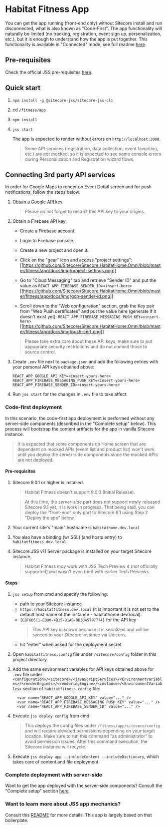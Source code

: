 # Habitat Fitness App

You can get the app running (front-end only) without Sitecore install and run disconnected, what is also known as "Code-First".
The app functionality will naturally be limited (no tracking, registration, event sign up, personalization, etc.), but it is enough to understand how the app is put together. This functionality is available in "Connected" mode, see full readme [here](https://github.com/Sitecore/Sitecore.HabitatHome.Omni/blob/master/README.md).

## Pre-requisites

Check the official JSS pre-requisites [here](https://jss.sitecore.com/docs/getting-started/quick-start).

## Quick start
1. `npm install -g @sitecore-jss/sitecore-jss-cli`
1. cd `/fitness/app`
1. `npm install`
1. `jss start`
  
    The app is expected to render without errors on `http://localhost:3000`.

    > Some API services (registration, data collection, event favoriting, etc.) are not mocked, so it is expected to see some console errors during Personalization and Registration wizard flows.

## Connecting 3rd party API services

In order for Google Maps to render on Event Detail screen and for push notifications, follow the steps below. 

1. [Obtain a Google API key](https://developers.google.com/maps/documentation/javascript/get-api-key).
      > Please do not forget to restrict this API key to your origins.

1. Obtain a Firebase API key:
      - Create a Firebase account.
      - Login to Firebase console.
      - Create a new project and open it.
      - Click on the "gear" icon and access "project settings":
       [[https://github.com/Sitecore/Sitecore.HabitatHome.Omni/blob/master/fitness/app/docs/img/project-settings.png]]
 
      - Go to "Cloud Messaging" tab and retrieve "Sender ID" and put the value as 
      `REACT_APP_FIREBASE_SENDER_ID=<insert-here>`
        [[https://github.com/Sitecore/Sitecore.HabitatHome.Omni/blob/master/fitness/app/docs/img/gcp-sender-id.png]]
       
      - Scroll down to the "Web configuration" section, grab the Key pair from "Web Push certificates" and put the value here (generate if it doesn't exist yet): 
      `REACT_APP_FIREBASE_MESSAGING_PUSH_KEY=<insert-here>`
        [[https://github.com/Sitecore/Sitecore.HabitatHome.Omni/blob/master/fitness/app/docs/img/push-cert.png]]
   
      > Please take extra care about these API keys, make sure to put appopriate security restrictions and do not commit those to source control.

1. Create `.env` file next to `package.json` and add the following entries with your personal API keys obtained above:

    ```
    REACT_APP_GOOGLE_API_KEY=<insert-yours-here>
    REACT_APP_FIREBASE_MESSAGING_PUSH_KEY=<insert-yours-here>
    REACT_APP_FIREBASE_SENDER_ID=<insert-yours-here>
    ```
1. Run `jss start` for the changes in `.env` file to take affect.

### Code-first deployment

In this scenario, the code-first app deployment is performed without any server-side components (described in the "Complete setup" below). This process will bootstrap the content artifacts for the app in vanilla Sitecore instance.

> It is expected that some components on Home screen that are dependent on mocked APIs (event list and product list) won't work until you deploy the server-side components since the mocked APIs are not deployed.  

#### Pre-requisites
1. Sitecore 9.0.1 or higher is installed.
    > Habitat Fitness doesn't support 9.0.0 (Initial Release).

    > At this time, the *server-side* part does not support newly released Sitecore 9.1 yet, it is work in progress. That being said, you can deploy the "front-end" only part to Sitecore 9.1 using Step 2 "Deploy the app" below.

1. Your current site's "main" hostname is `habitathome.dev.local`
1. You also have a binding (w/ SSL) (and hosts entry) to `habitatfitness.dev.local`
1. Sitecore.JSS v11 Server package is installed on your target Sitecore instance.
	> Habitat Fitness _may_ work with JSS Tech Preview 4 (not officially supported) and wasn't even tried with earlier Tech Previews.

#### Steps

1. `jss setup` from cmd and specify the following:
	- path to your Sitecore instance
	- `https://habitatfitness.dev.local` (it is important it is not set to the default host name of the instance - habitathome.dev.local).
	- `{EBF6D5C1-EB80-4B15-91AB-DD3845797774}` for the API key
      > This API key is known because it is serialized and will be synced to your Sitecore instance via Unicorn.
	- hit "enter" when asked for the deployment secret

1. Open `habitatfitness.config` file under `/sitecore/config` folder in this project directory.

1. Add the same environment variables for API keys obtained above for `.env` file under `<configuration>/<sitecore>/<javaScriptServices>/<EnvironmentVariables>/<renderEngines>/<renderingEngine>/<instance>/<EnvironmentVariables>` section of `habitatfitness.config` file:

    ```
      <var name="REACT_APP_GOOGLE_API_KEY" value="..." />
      <var name="REACT_APP_FIREBASE_MESSAGING_PUSH_KEY" value="..." />
      <var name="REACT_APP_FIREBASE_SENDER_ID" value="..." />
    ```

1. Execute `jss deploy config` from cmd.
    > This deploys the config files under `/fitness/app/sitecore/config` and will require elevated permissions depending on your target location. Make sure to run this command "as administrator" to avoid permission issues. After this command execution, the Sitecore instance will recycle.

1. Execute `jss deploy app --includeContent --includeDictionary`, which takes care of content and file deployment.

### Complete deployment with server-side

Want to get the app deployed with the server-side components? Consult the "Complete setup" section [here](https://github.com/Sitecore/Sitecore.HabitatHome.Omni/blob/master/README.md).

### Want to learn more about JSS app mechanics?

Consult this [README](https://github.com/Sitecore/jss/blob/master/samples/react/README.md) for more details. This app is largely based on that boilerplate.
